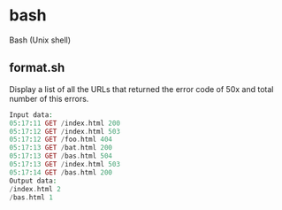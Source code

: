 # bash
Bash (Unix shell)
## format.sh
Display a list of all the URLs that returned the error code of 50x and total number of this errors.
```php
Input data:
05:17:11 GET /index.html 200
05:17:12 GET /index.html 503
05:17:12 GET /foo.html 404
05:17:13 GET /bat.html 200
05:17:13 GET /bas.html 504
05:17:13 GET /index.html 503
05:17:14 GET /bas.html 200
Output data:
/index.html 2
/bas.html 1
```
